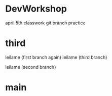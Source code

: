 # DevWorkshop
april 5th classwork git branch practice
# third
leilame (first branch again)
leilame (third branch)

leilame (second branch)
# main
